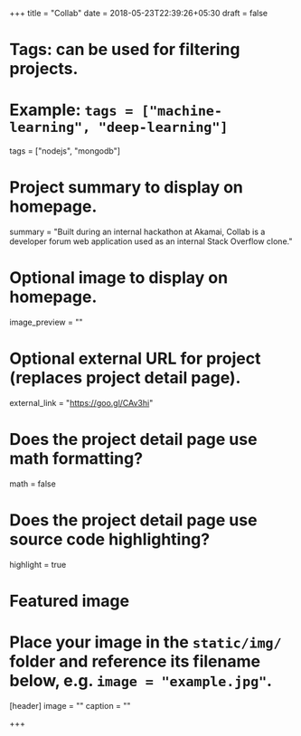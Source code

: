 +++
title = "Collab"
date = 2018-05-23T22:39:26+05:30
draft = false

# Tags: can be used for filtering projects.
# Example: `tags = ["machine-learning", "deep-learning"]`
tags = ["nodejs", "mongodb"]

# Project summary to display on homepage.
summary = "Built during an internal hackathon at Akamai, Collab is a developer forum web application used as an internal Stack Overflow clone."

# Optional image to display on homepage.
image_preview = ""

# Optional external URL for project (replaces project detail page).
external_link = "https://goo.gl/CAv3hi"

# Does the project detail page use math formatting?
math = false

# Does the project detail page use source code highlighting?
highlight = true

# Featured image
# Place your image in the `static/img/` folder and reference its filename below, e.g. `image = "example.jpg"`.
[header]
image = ""
caption = ""

+++
